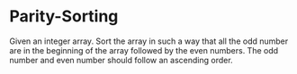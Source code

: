 # Parity-Sorting
Given an integer array. Sort the array in such a way that all the odd number are in the beginning of the array followed by the even numbers.  The odd number and even number should follow an ascending order.
